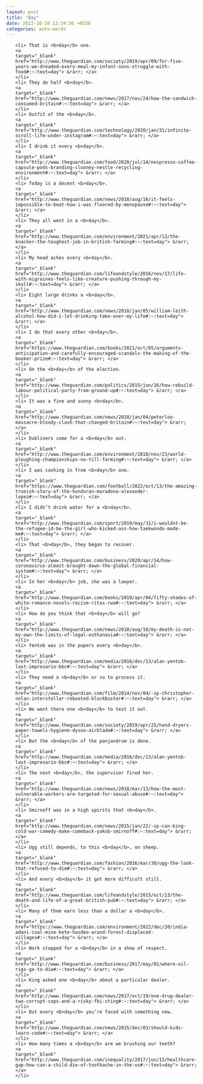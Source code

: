 ```yaml
---
layout: post
title: "day"
date: 2023-10-10 12:34:56 +0530
categories: auto-words
---
```

<ol>

    <li> That is <b>day</b> one.
    <a 
    target="_blank" 
    href="http://www.theguardian.com/society/2019/apr/09/for-five-years-we-dreaded-every-meal-my-infant-sons-struggle-with-food#:~:text=day"> &rarr; </a>
    </li>
    <li> They do half <b>day</b>.
    <a 
    target="_blank" 
    href="http://www.theguardian.com/news/2017/nov/24/how-the-sandwich-consumed-britain#:~:text=day"> &rarr; </a>
    </li>
    <li> Outfit of the <b>day</b>.
    <a 
    target="_blank" 
    href="http://www.theguardian.com/technology/2020/jan/31/infinite-scroll-life-under-instagram#:~:text=day"> &rarr; </a>
    </li>
    <li> I drink it every <b>day</b>.
    <a 
    target="_blank" 
    href="http://www.theguardian.com/food/2020/jul/14/nespresso-coffee-capsule-pods-branding-clooney-nestle-recycling-environment#:~:text=day"> &rarr; </a>
    </li>
    <li> Today is a decent <b>day</b>.
    <a 
    target="_blank" 
    href="http://www.theguardian.com/news/2018/aug/16/it-feels-impossible-to-beat-how-i-was-floored-by-menopause#:~:text=day"> &rarr; </a>
    </li>
    <li> They all went in a <b>day</b>.
    <a 
    target="_blank" 
    href="http://www.theguardian.com/environment/2021/apr/13/the-knacker-the-toughest-job-in-british-farming#:~:text=day"> &rarr; </a>
    </li>
    <li> My head aches every <b>day</b>.
    <a 
    target="_blank" 
    href="http://www.theguardian.com/lifeandstyle/2016/nov/17/life-with-migraines-feels-like-creature-pushing-through-my-skull#:~:text=day"> &rarr; </a>
    </li>
    <li> Eight large drinks a <b>day</b>.
    <a 
    target="_blank" 
    href="http://www.theguardian.com/news/2018/jan/05/william-leith-alcohol-how-did-i-let-drinking-take-over-my-life#:~:text=day"> &rarr; </a>
    </li>
    <li> I do that every other <b>day</b>.
    <a 
    target="_blank" 
    href="https://www.theguardian.com/books/2021/oct/05/arguments-anticipation-and-carefully-encouraged-scandals-the-making-of-the-booker-prize#:~:text=day"> &rarr; </a>
    </li>
    <li> On the <b>day</b> of the election.
    <a 
    target="_blank" 
    href="http://www.theguardian.com/politics/2015/jun/16/how-rebuild-labour-political-party-from-ground-up#:~:text=day"> &rarr; </a>
    </li>
    <li> It was a fine and sunny <b>day</b>.
    <a 
    target="_blank" 
    href="http://www.theguardian.com/news/2018/jan/04/peterloo-massacre-bloody-clash-that-changed-britain#:~:text=day"> &rarr; </a>
    </li>
    <li> Dubliners come for a <b>day</b> out.
    <a 
    target="_blank" 
    href="http://www.theguardian.com/environment/2018/nov/23/world-ploughing-championships-no-till-farming#:~:text=day"> &rarr; </a>
    </li>
    <li> I was cashing in from <b>day</b> one.
    <a 
    target="_blank" 
    href="https://www.theguardian.com/football/2022/oct/13/the-amazing-trueish-story-of-the-honduran-maradona-alexander-lopez#:~:text=day"> &rarr; </a>
    </li>
    <li> I didn’t drink water for a <b>day</b>.
    <a 
    target="_blank" 
    href="http://www.theguardian.com/sport/2019/may/31/i-wouldnt-be-the-refugee-id-be-the-girl-who-kicked-ass-how-taekwondo-made-me#:~:text=day"> &rarr; </a>
    </li>
    <li> That <b>day</b>, they began to recover.
    <a 
    target="_blank" 
    href="http://www.theguardian.com/business/2020/apr/14/how-coronavirus-almost-brought-down-the-global-financial-system#:~:text=day"> &rarr; </a>
    </li>
    <li> In her <b>day</b> job, she was a lawyer.
    <a 
    target="_blank" 
    href="http://www.theguardian.com/books/2019/apr/04/fifty-shades-of-white-romance-novels-racism-ritas-rwa#:~:text=day"> &rarr; </a>
    </li>
    <li> How do you think that <b>day</b> will go?
    <a 
    target="_blank" 
    href="http://www.theguardian.com/news/2018/aug/10/my-death-is-not-my-own-the-limits-of-legal-euthanasia#:~:text=day"> &rarr; </a>
    </li>
    <li> Yentob was in the papers every <b>day</b>.
    <a 
    target="_blank" 
    href="http://www.theguardian.com/media/2016/dec/13/alan-yentob-last-impresario-bbc#:~:text=day"> &rarr; </a>
    </li>
    <li> They need a <b>day</b> or so to process it.
    <a 
    target="_blank" 
    href="http://www.theguardian.com/film/2014/nov/04/-sp-christopher-nolan-interstellar-rebooted-blockbuster#:~:text=day"> &rarr; </a>
    </li>
    <li> We went there one <b>day</b> to test it out.
    <a 
    target="_blank" 
    href="http://www.theguardian.com/society/2019/apr/25/hand-dryers-paper-towels-hygiene-dyson-airblade#:~:text=day"> &rarr; </a>
    </li>
    <li> But the <b>day</b> of the panjandrum is done.
    <a 
    target="_blank" 
    href="http://www.theguardian.com/media/2016/dec/13/alan-yentob-last-impresario-bbc#:~:text=day"> &rarr; </a>
    </li>
    <li> The next <b>day</b>, the supervisor fired her.
    <a 
    target="_blank" 
    href="http://www.theguardian.com/news/2018/mar/13/how-the-most-vulnerable-workers-are-targeted-for-sexual-abuse#:~:text=day"> &rarr; </a>
    </li>
    <li> Smirnoff was in a high spirits that <b>day</b>.
    <a 
    target="_blank" 
    href="http://www.theguardian.com/news/2015/jan/22/-sp-can-king-cold-war-comedy-make-comeback-yakob-smirnoff#:~:text=day"> &rarr; </a>
    </li>
    <li> Ugg still depends, to this <b>day</b>, on sheep.
    <a 
    target="_blank" 
    href="http://www.theguardian.com/fashion/2016/mar/30/ugg-the-look-that-refused-to-die#:~:text=day"> &rarr; </a>
    </li>
    <li> And every <b>day</b> it got more difficult still.
    <a 
    target="_blank" 
    href="http://www.theguardian.com/lifeandstyle/2015/oct/13/the-death-and-life-of-a-great-british-pub#:~:text=day"> &rarr; </a>
    </li>
    <li> Many of them earn less than a dollar a <b>day</b>.
    <a 
    target="_blank" 
    href="https://www.theguardian.com/environment/2022/dec/20/india-adani-coal-mine-kete-hasdeo-arand-forest-displaced-villages#:~:text=day"> &rarr; </a>
    </li>
    <li> Work stopped for a <b>day</b> in a show of respect.
    <a 
    target="_blank" 
    href="http://www.theguardian.com/business/2017/may/02/where-oil-rigs-go-to-die#:~:text=day"> &rarr; </a>
    </li>
    <li> King asked one <b>day</b> about a particular dealer.
    <a 
    target="_blank" 
    href="http://www.theguardian.com/news/2017/oct/19/one-drug-dealer-two-corrupt-cops-and-a-risky-fbi-sting#:~:text=day"> &rarr; </a>
    </li>
    <li> But every <b>day</b> you’re faced with something new.
    <a 
    target="_blank" 
    href="http://www.theguardian.com/news/2015/dec/03/should-kids-learn-code#:~:text=day"> &rarr; </a>
    </li>
    <li> How many times a <b>day</b> are we brushing our teeth?
    <a 
    target="_blank" 
    href="http://www.theguardian.com/inequality/2017/jun/13/healthcare-gap-how-can-a-child-die-of-toothache-in-the-us#:~:text=day"> &rarr; </a>
    </li>